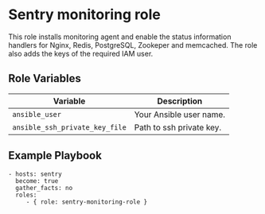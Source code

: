 Sentry monitoring role
=========

This role installs monitoring agent and enable the status information handlers for Nginx, Redis, PostgreSQL, Zookeper and memcached. The role also adds the keys of the required IAM user.

Role Variables
--------------

| Variable                       | Description              |
| ------------------------------ | ------------------------ |
| `ansible_user`                 | Your Ansible user name.  |
| `ansible_ssh_private_key_file` | Path to ssh private key. |

Example Playbook
----------------

    - hosts: sentry
      become: true
      gather_facts: no
      roles:
         - { role: sentry-monitoring-role }
